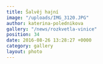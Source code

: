```yaml
---
title: Šalvěj hajní
image: "/uploads/IMG_3120.JPG"
author: katerina-polednikova
gallery: "/news/rozkvetla-vinice"
position: 34
date: 2016-08-26 13:28:27 +0000
category: gallery
layout: photo
---
```

